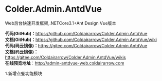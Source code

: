 # Colder.Admin.AntdVue  
Web后台快速开发框架,.NETCore3.1+Ant Design Vue版本  

**代码(GitHub)：**<https://github.com/Coldairarrow/Colder.Admin.AntdVue>  
**文档(GitHub)：**<https://github.com/Coldairarrow/Colder.Admin.AntdVue/wiki>  
**代码(码云镜像)：**<https://gitee.com/Coldairarrow/Colder.Admin.AntdVue>  
**文档(码云镜像)：**<https://gitee.com/Coldairarrow/Colder.Admin.AntdVue/wikis>  
**在线预览地址**：<http://admin-antdvue-web.coldairarrow.com>  


1.新增点餐功能模块
